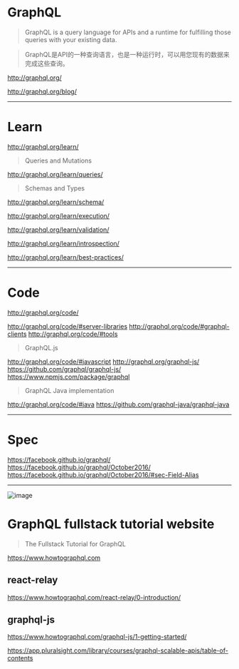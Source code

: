 # GraphQL

> GraphQL is a query language for APIs and a runtime for fulfilling those queries with your existing data.

> GraphQL是API的一种查询语言，也是一种运行时，可以用您现有的数据来完成这些查询。

http://graphql.org/


http://graphql.org/blog/

***

# Learn

http://graphql.org/learn/

> Queries and Mutations

http://graphql.org/learn/queries/

> Schemas and Types

http://graphql.org/learn/schema/

> 

http://graphql.org/learn/execution/

> 

http://graphql.org/learn/validation/

> 

http://graphql.org/learn/introspection/

> 

http://graphql.org/learn/best-practices/

***

# Code

http://graphql.org/code/

http://graphql.org/code/#server-libraries
http://graphql.org/code/#graphql-clients
http://graphql.org/code/#tools


> GraphQL.js

http://graphql.org/code/#javascript
http://graphql.org/graphql-js/
https://github.com/graphql/graphql-js/
https://www.npmjs.com/package/graphql

> GraphQL Java implementation

http://graphql.org/code/#java
https://github.com/graphql-java/graphql-java

***

# Spec
https://facebook.github.io/graphql/
https://facebook.github.io/graphql/October2016/
https://facebook.github.io/graphql/October2016/#sec-Field-Alias


***

![image](https://user-images.githubusercontent.com/17099059/34077920-664d6e8a-e34a-11e7-9a4e-069a5743fa46.png)


# GraphQL fullstack tutorial website

> The Fullstack Tutorial for GraphQL

https://www.howtographql.com

## react-relay

https://www.howtographql.com/react-relay/0-introduction/

## graphql-js

https://www.howtographql.com/graphql-js/1-getting-started/



https://app.pluralsight.com/library/courses/graphql-scalable-apis/table-of-contents




